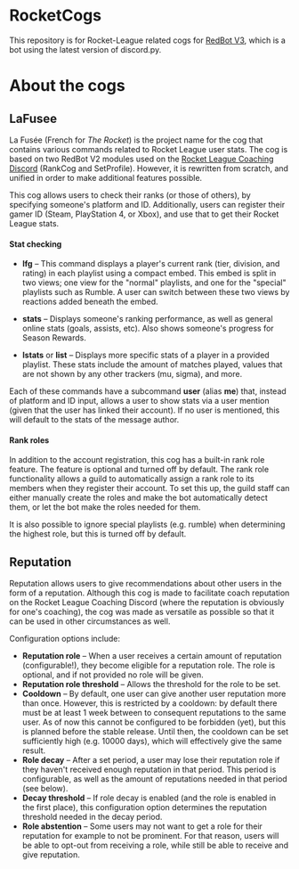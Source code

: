 # RocketCogs

This repository is for Rocket-League related cogs for [RedBot V3](https://github.com/Twentysix26/Red-DiscordBot), 
which is a bot using the latest version of discord.py.


# About the cogs

## LaFusee

La Fusée (French for *The Rocket*) is the project name for the cog that contains various commands related to Rocket League user stats. 
The cog is based on two RedBot V2 modules used on the [Rocket League Coaching Discord](https://www.rlcd.gg/) (RankCog and SetProfile). 
However, it is rewritten from scratch, and unified in order to make additional features possible.

This cog allows users to check their ranks (or those of others), by specifying someone's platform and ID. 
Additionally, users can register their gamer ID (Steam, PlayStation 4, or Xbox), and use that to get their Rocket League stats.

#### Stat checking

- **lfg** – This command displays a player's current rank (tier, division, and rating) in each playlist using a 
compact embed. This embed is split in two views; one view for the "normal" playlists, and one for the 
"special" playlists such as Rumble. A user can switch between these two views by reactions added beneath the embed.

- **stats** – Displays someone's ranking performance, as well as general online stats (goals, assists, etc). 
Also shows someone's progress for Season Rewards.

- **lstats** or **list** – Displays more specific stats of a player in a provided playlist.
These stats include the amount of matches played, values that are not shown by any other trackers (mu, sigma), and more.

Each of these commands have a subcommand **user** (alias **me**) that, instead of platform and ID input, 
allows a user to show stats via a user mention (given that the user has linked their account). 
If no user is mentioned, this will default to the stats of the message author. 


#### Rank roles
In addition to the account registration, this cog has a built-in rank role feature. The feature is optional and turned off by default.
The rank role functionality allows a guild to automatically assign a rank role to its members when they register their account. 
To set this up, the guild staff can either manually create the roles and make the bot automatically detect them, 
or let the bot make the roles needed for them.

It is also possible to ignore special playlists (e.g. rumble) when determining the highest role, but this is turned off by default.


## Reputation
Reputation allows users to give recommendations about other users in the form of a reputation. 
Although this cog is made to facilitate coach reputation on the Rocket League Coaching Discord 
(where the reputation is obviously for one's coaching), 
the cog was made as versatile as possible so that it can be used in other circumstances as well.

Configuration options include:

- **Reputation role** – When a user receives a certain amount of reputation (configurable!), they become eligible for a
reputation role. The role is optional, and if not provided no role will be given.
- **Reputation role threshold** – Allows the threshold for the role to be set.
- **Cooldown** – By default, one user can give another user reputation more than once. 
However, this is restricted by a cooldown: by default there must be at least 1 week between to consequent reputations to the same user.
As of now this cannot be configured to be forbidden (yet), but this is planned before the stable release.
Until then, the cooldown can be set sufficiently high (e.g. 10000 days), which will effectively give the same result.
- **Role decay** – After a set period, a user may lose their reputation role if they haven't received enough reputation
in that period. This period is configurable, as well as the amount of reputations needed in that period (see below).
- **Decay threshold** – If role decay is enabled (and the role is enabled in the first place),
this configuration option determines the reputation threshold needed in the decay period.
- **Role abstention** – Some users may not want to get a role for their reputation for example to not be prominent.
For that reason, users will be able to opt-out from receiving a role, while still be able to receive and give reputation.

 

